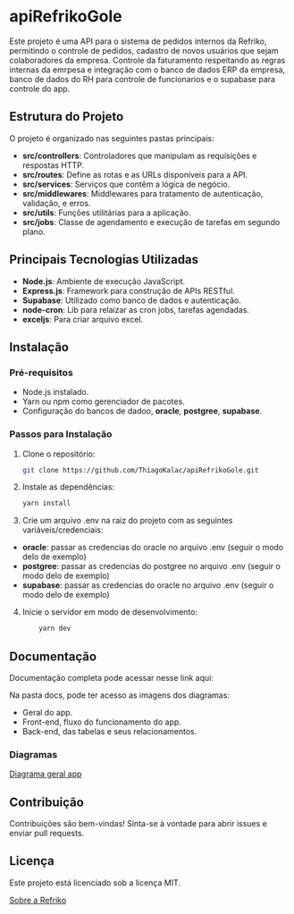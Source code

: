 # apiRefrikoGole

Este projeto é uma API para o sistema de pedidos internos da Refriko, permitindo o controle de pedidos, cadastro de novos usuários que sejam colaboradores da empresa. Controle da faturamento respeitando as regras internas da emrpesa e integração com o banco de dados ERP da empresa, banco de dados do RH para controle de funcionarios e o supabase para controle  do app.

## Estrutura do Projeto

O projeto é organizado nas seguintes pastas principais:

- **src/controllers**: Controladores que manipulam as requisições e respostas HTTP.
- **src/routes**: Define as rotas e as URLs disponíveis para a API.
- **src/services**: Serviços que contêm a lógica de negócio.
- **src/middlewares**: Middlewares para tratamento de autenticação, validação, e erros.
- **src/utils**: Funções utilitárias para a aplicação.
- **src/jobs**: Classe de agendamento e execução de tarefas em segundo plano.

## Principais Tecnologias Utilizadas
- **Node.js**: Ambiente de execução JavaScript.
- **Express.js**: Framework para construção de APIs RESTful.
- **Supabase**: Utilizado como banco de dados e autenticação.
- **node-cron**: Lib para relaizar as cron jobs, tarefas agendadas.
- **exceljs**: Para criar arquivo excel.

## Instalação

### Pré-requisitos
- Node.js instalado.
- Yarn ou npm como gerenciador de pacotes.
- Configuração do bancos de dadoo, **oracle**, **postgree**, **supabase**.

### Passos para Instalação

1. Clone o repositório:
   ```bash
   git clone https://github.com/ThiagoKalac/apiRefrikoGole.git
    ```

2. Instale as dependências:

   ```bash
   yarn install
    ```
3. Crie um arquivo .env na raiz do projeto com as seguintes variáveis/credenciais:

  - **oracle**: passar as credencias do oracle no arquivo .env (seguir o modo delo de exemplo) 
  - **postgree**: passar as credencias do postgree no arquivo .env (seguir o modo delo de exemplo) 
  - **supabase**: passar as credencias do oracle no arquivo .env (seguir o modo delo de exemplo) 

4. Inicie o servidor em modo de desenvolvimento:

    ```bash
        yarn dev
    ```

## Documentação 

Documentação completa pode acessar nesse link aqui: 

Na pasta docs, pode ter acesso as imagens dos diagramas:
 - Geral do app.
 - Front-end, fluxo do funcionamento do app.
 - Back-end, das tabelas e seus relacionamentos.

### Diagramas

[Diagrama geral app](https://miro.com/welcomeonboard/Yk85VUhVZ1FqaTBuMlRCWUNTbGcxT3F3MkVkWnNtNXRTUjFFTnNGZ05kZFNXTjhnYVJzUG44U255NXdsWG9CYXwzNDU4NzY0NTc1OTgxNDkzNjk1fDI=?share_link_id=202725458207)

## Contribuição

Contribuições são bem-vindas! Sinta-se à vontade para abrir issues e enviar pull requests.


## Licença
Este projeto está licenciado sob a licença MIT.




[Sobre a Refriko](https://rfk.ind.br/)


